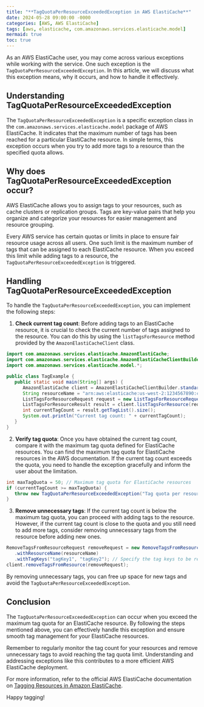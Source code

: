 ```yaml
---
title: "**TagQuotaPerResourceExceededException in AWS ElastiCache**"
date: 2024-05-28 09:00:00 -0000
categories: [AWS, AWS ElastiCache]
tags: [aws, elasticache, com.amazonaws.services.elasticache.model]
mermaid: true
toc: true
---
```



As an AWS ElastiCache user, you may come across various exceptions while working with the service. One such exception is the `TagQuotaPerResourceExceededException`. In this article, we will discuss what this exception means, why it occurs, and how to handle it effectively.

## Understanding TagQuotaPerResourceExceededException

The `TagQuotaPerResourceExceededException` is a specific exception class in the `com.amazonaws.services.elasticache.model` package of AWS ElastiCache. It indicates that the maximum number of tags has been reached for a particular ElastiCache resource. In simple terms, this exception occurs when you try to add more tags to a resource than the specified quota allows.

## Why does TagQuotaPerResourceExceededException occur?

AWS ElastiCache allows you to assign tags to your resources, such as cache clusters or replication groups. Tags are key-value pairs that help you organize and categorize your resources for easier management and resource grouping.

Every AWS service has certain quotas or limits in place to ensure fair resource usage across all users. One such limit is the maximum number of tags that can be assigned to each ElastiCache resource. When you exceed this limit while adding tags to a resource, the `TagQuotaPerResourceExceededException` is triggered.

## Handling TagQuotaPerResourceExceededException

To handle the `TagQuotaPerResourceExceededException`, you can implement the following steps:

1. **Check current tag count**: Before adding tags to an ElastiCache resource, it is crucial to check the current number of tags assigned to the resource. You can do this by using the `listTagsForResource` method provided by the `AmazonElastiCacheClient` class.

```java
import com.amazonaws.services.elasticache.AmazonElastiCache;
import com.amazonaws.services.elasticache.AmazonElastiCacheClientBuilder;
import com.amazonaws.services.elasticache.model.*;

public class TagExample {
   public static void main(String[] args) {
      AmazonElastiCache client = AmazonElastiCacheClientBuilder.standard().build();
      String resourceName = "arn:aws:elasticache:us-west-2:1234567890:cluster:my-cluster";
      ListTagsForResourceRequest request = new ListTagsForResourceRequest().withResourceName(resourceName);
      ListTagsForResourceResult result = client.listTagsForResource(request);
      int currentTagCount = result.getTagList().size();
      System.out.println("Current tag count: " + currentTagCount);
   }
}
```

2. **Verify tag quota**: Once you have obtained the current tag count, compare it with the maximum tag quota defined for ElastiCache resources. You can find the maximum tag quota for ElastiCache resources in the AWS documentation. If the current tag count exceeds the quota, you need to handle the exception gracefully and inform the user about the limitation.

```java
int maxTagQuota = 50; // Maximum tag quota for ElastiCache resources
if (currentTagCount >= maxTagQuota) {
   throw new TagQuotaPerResourceExceededException("Tag quota per resource exceeded. Max. tag quota: " + maxTagQuota);
}
```

3. **Remove unnecessary tags**: If the current tag count is below the maximum tag quota, you can proceed with adding tags to the resource. However, if the current tag count is close to the quota and you still need to add more tags, consider removing unnecessary tags from the resource before adding new ones.

```java
RemoveTagsFromResourceRequest removeRequest = new RemoveTagsFromResourceRequest()
   .withResourceName(resourceName)
   .withTagKeys("tagKey1", "tagKey2"); // Specify the tag keys to be removed
client.removeTagsFromResource(removeRequest);
```

By removing unnecessary tags, you can free up space for new tags and avoid the `TagQuotaPerResourceExceededException`.

## Conclusion

The `TagQuotaPerResourceExceededException` can occur when you exceed the maximum tag quota for an ElastiCache resource. By following the steps mentioned above, you can effectively handle this exception and ensure smooth tag management for your ElastiCache resources.

Remember to regularly monitor the tag count for your resources and remove unnecessary tags to avoid reaching the tag quota limit. Understanding and addressing exceptions like this contributes to a more efficient AWS ElastiCache deployment.

For more information, refer to the official AWS ElastiCache documentation on [Tagging Resources in Amazon ElastiCache](https://docs.aws.amazon.com/AmazonElastiCache/latest/red-ug/Tagging.html).

Happy tagging!